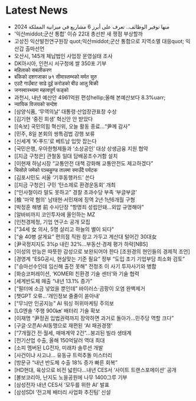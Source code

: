 # Latest News
-  منها توفير الوظائف.. تعرف على أبرز 6 مشاريع في ميزانية المملكة 2024
-  '익산middot;군산 통합' 이슈 22대 총선판 새 쟁점 부상할까
-  고상진 익산발전연구원장 quot;익산middot;군산 통합으로 지역소멸 대응quot; 익산갑 출마선언
-  오산시, 145개 체납법인 사업장 운영실태 조사
-  DK아시아, 인천시 서구청에 쌀 350포 기부
-  महिलाको सबलीकरण
-  बाँकेको दशगजाका ७१ सीमास्तम्भको मर्मत सुरु
-  एउटै गाउँबाट साढे दुई करोडको बीउ आलु बिक्री
-  जनस्वास्थ्यमा महत्वपूर्ण फड्को
-  과천시, 내년 예산안 4961억원 편성hellip;올해 본예산보다 8.3%uarr;
-  न्यायिक विजयको सन्देश
-  [삼양식품, ‘무역의날’ 대통령·산업장관표창 수상
-  [김기현 ‘중진 희생’ 혁신안 안 받았다
-  [[속보] 국민의힘 혁신위, 오늘 활동 종료…“尹께 감사”
-  [민주, 8일 본회의 쌍특검법 강행 보류
-  [신세계 ‘K-푸드’로 베트남 입맛 잡는다
-  [국민은행, 우아한형제들과 ‘소상공인’ 대상 상생금융 지원 협약
-  [[지금 구청은] 관철동 일대 담배꽁초수거함 설치
-  [이현재 하남시장 “교통안전 대책 강화해 교통안전도 제고하겠다”
-  चिसोले जमेको पञ्चकुुण्ड तालमा रमाउँदै पर्यटक
-  [김포시민도 서울 ‘기후동행카드’ 쓴다
-  [[지금 구청은] 구민 ‘탄소제로 환경운동회’ 개최
-  [“인사철이라 말도 못하고” 경찰 초과수당 부족 ‘부글부글’
-  [檢 '마약 혐의' 남태현·서민재에 징역 2년·1년6개월 구형
-  [박정훈 해병 前 수사단장 “항명죄 성립안돼…외압 규명해야”
-  [알바비까지 코인투자에 올인하는 MZ
-  [인천경제청, 기업 연구소 공개 모집
-  ["34세 女 의사, 5명 살리고 하늘의 별이 되다"
-  [“술 40병 살게요” 편의점 직원 창고 가두고 계산대 털어간 30대女
-  [尹국정지지도 3%p 내린 32%…부동산·경제 평가 하락[NBS]
-  [이성의 만능은 따뜻한 감성으로 보완되어야 한다 [조원경의 현인들의 경제적 조언]
-  [경영계 “ESG공시, 현실맞는 기준 필요” 정부 “도입 초기 기업부담 최소화 검토”
-  ["승마선수인데 임신해 출전 못해" 전청조 이 사기 투자사기와 병합
-  [화승코퍼레이션, ‘KOMERI 친환경 기술 센터’와 기술 협력
-  [세계반도체 매출 “내년 13.1% 증가”
-  [“필터에 소금 넣었을 뿐인데” 바이러스·곰팡이 오염 완벽제거
-  [챗GPT 오류...‘개인정보 줄줄이 쏟아내’
-  [“무늬만 인공지능” AI 워싱 허위마케팅 주의보
-  [LG엔솔 ‘주행 900㎞’ 배터리 기술 확보
-  [이재명 “尹정권 입법권력까지 장악하면 과거로 돌아가…민주당 역할 크다”
-  [구글·오픈AI·AI동맹으로 재편된 ‘AI 패권경쟁’
-  [“7개월간 전·월세, 매매계약 2건”...붕괴된 빌라 생태계
-  [전기산업 수출, 올해 150억달러 역대 최대
-  [소피 멤버된 LG전자, 미래차 솔루션 개발
-  [사건이냐 사고냐… 유동규 트럭추돌 미스터리
-  [방문규 “내년 반도체 수출 18% 증가 빠른 회복”
-  [HD현대, 육상으로 비전 넓힌다…내년 CES서 ‘사이트 트랜스포메이션’ 공개
-  [볼보코리아, 난지도 노을공원에 나무 1400그루 기부
-  [삼성전자 내년 CES서 ‘모두를 위한 AI’ 발표
-  [삼성SDI ‘전고체 배터리 사업화 추진팀’ 신설
